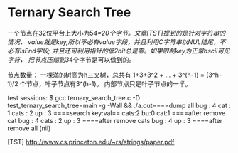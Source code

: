 Ternary Search Tree
====
一个节点在32位平台上大小为5*4=20个字节。文章[TST]提到的是针对字符串的情况，
value就是key,所以不必有value字段，并且利用C字符串以NUL结尾，不必有isEnd字段;
并且还可利用指针的低2bit总是零。如果限制key为正常ascii可见字符，
把节点压缩到3*4个字节是可以做到的。

节点数量：
一棵満的树高为h三叉树，总共有
1+3+3^2 + ... + 3^(h-1) = (3^h-1)/2
个节点，叶子节点有3^(h-1)。
内部节点只是叶子节点的一半。

test sessions:
$ gcc ternary_search_tree.c -D test_ternary_search_tree=main -g -Wall && ./a.out====dump all
bug : 4
cat : 1
cats : 2
up : 3
====search key:val==
cats:2
bu:0
cat:1
====after remove cat
bug : 4
cats : 2
up : 3
====after remove cats
bug : 4
up : 3
====after remove all (nil)

[TST] http://www.cs.princeton.edu/~rs/strings/paper.pdf


